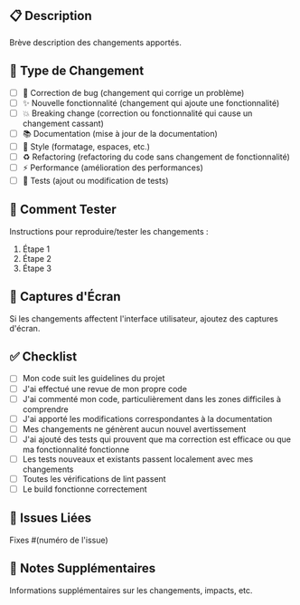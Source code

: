 ## 📋 Description
Brève description des changements apportés.

## 🔧 Type de Changement
- [ ] 🐛 Correction de bug (changement qui corrige un problème)
- [ ] ✨ Nouvelle fonctionnalité (changement qui ajoute une fonctionnalité)
- [ ] 💥 Breaking change (correction ou fonctionnalité qui cause un changement cassant)
- [ ] 📚 Documentation (mise à jour de la documentation)
- [ ] 🎨 Style (formatage, espaces, etc.)
- [ ] ♻️ Refactoring (refactoring du code sans changement de fonctionnalité)
- [ ] ⚡ Performance (amélioration des performances)
- [ ] 🧪 Tests (ajout ou modification de tests)

## 🧪 Comment Tester
Instructions pour reproduire/tester les changements :

1. Étape 1
2. Étape 2
3. Étape 3

## 📸 Captures d'Écran
Si les changements affectent l'interface utilisateur, ajoutez des captures d'écran.

## ✅ Checklist
- [ ] Mon code suit les guidelines du projet
- [ ] J'ai effectué une revue de mon propre code
- [ ] J'ai commenté mon code, particulièrement dans les zones difficiles à comprendre
- [ ] J'ai apporté les modifications correspondantes à la documentation
- [ ] Mes changements ne génèrent aucun nouvel avertissement
- [ ] J'ai ajouté des tests qui prouvent que ma correction est efficace ou que ma fonctionnalité fonctionne
- [ ] Les tests nouveaux et existants passent localement avec mes changements
- [ ] Toutes les vérifications de lint passent
- [ ] Le build fonctionne correctement

## 🔗 Issues Liées
Fixes #(numéro de l'issue)

## 📝 Notes Supplémentaires
Informations supplémentaires sur les changements, impacts, etc.